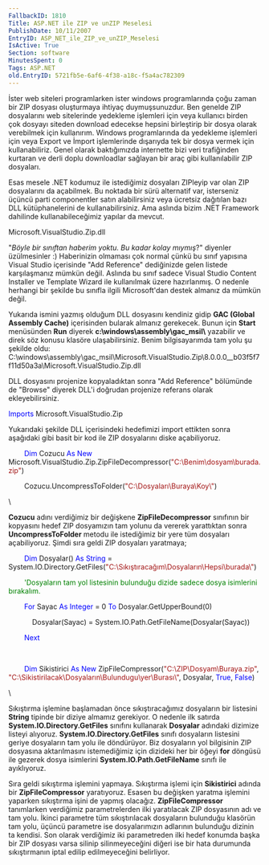 ```yaml
---
FallbackID: 1810
Title: ASP.NET ile ZIP ve unZIP Meselesi
PublishDate: 10/11/2007
EntryID: ASP_NET_ile_ZIP_ve_unZIP_Meselesi
IsActive: True
Section: software
MinutesSpent: 0
Tags: ASP.NET
old.EntryID: 5721fb5e-6af6-4f38-a18c-f5a4ac782309
---
```

İster web siteleri programlarken ister windows programlarında çoğu zaman
bir ZIP dosyası oluşturmaya ihtiyaç duymuşsunuzdur. Ben genelde ZIP
dosyalarını web sitelerinde yedekleme işlemleri için veya kullanıcı
birden çok dosyayı siteden download edecekse hepsini birleştirip bir
dosya olarak verebilmek için kullanırım. Windows programlarında da
yedekleme işlemleri için veya Export ve İmport işlemlerinde dışarıyda
tek bir dosya vermek için kullanabiliriz. Genel olarak baktığımızda
internette bizi veri trafiğinden kurtaran ve derli doplu downloadlar
sağlayan bir araç gibi kullanılabilir ZIP dosyaları.

Esas mesele .NET kodumuz ile istediğimiz dosyaları ZIPleyip var olan ZIP
dosyalarını da açabilmek. Bu noktada bir sürü alternatif var, isterseniz
üçüncü parti componentler satın alabilirsiniz veya ücretsiz dağıtılan
bazı DLL kütüphanelerini de kullanabilirsiniz. Ama aslında bizim .NET
Framework dahilinde kullanabileceğimiz yapılar da mevcut.

Microsoft.VisualStudio.Zip.dll

"*Böyle bir sınıftan haberim yoktu. Bu kadar kolay mıymış*?" diyenler
üzülmesinler :) Haberinizin olmaması çok normal çünkü bu sınıf yapısına
Visual Studio içerisinde "Add Reference" dediğinizde gelen listede
karşılaşmanız mümkün değil. Aslında bu sınıf sadece Visual Studio
Content Installer ve Template Wizard ile kullanılmak üzere hazırlanmış.
O nedenle herhangi bir şekilde bu sınıfla ilgili Microsoft'dan destek
almanız da mümkün değil.

Yukarıda ismini yazmış olduğum DLL dosyasını kendiniz gidip **GAC
(Global Assembly Cache)** içerisinden bularak almanız gerekecek. Bunun
için **Start** menüsünden **Run** diyerek
**c:\\windows\\assembly\\gac\_msil\\** yazabilir ve direk söz konusu
klasöre ulaşabilirsiniz. Benim bilgisayarımda tam yolu şu şekilde oldu:
C:\\windows\\assembly\\gac\_msil\\Microsoft.VisualStudio.Zip\\8.0.0.0\_\_b03f5f7f11d50a3a\\Microsoft.VisualStudio.Zip.dll

DLL dosyasını projenize kopyaladıktan sonra "Add Reference" bölümünde de
"Browse" diyerek DLL'i doğrudan projenize referans olarak
ekleyebilirsiniz.

<span style="color: blue;">Imports</span> Microsoft.VisualStudio.Zip

Yukarıdaki şekilde DLL içerisindeki hedefimizi import ettikten sonra
aşağıdaki gibi basit bir kod ile ZIP dosyalarını diske açabiliyoruz.

        <span style="color: blue;">Dim</span> Cozucu <span
style="color: blue;">As</span> <span style="color: blue;">New</span>
Microsoft.VisualStudio.Zip.ZipFileDecompressor(<span
style="color: #a31515;">"C:\\Benim\\dosyam\\burada.zip"</span>)

        Cozucu.UncompressToFolder(<span
style="color: #a31515;">"C:\\Dosyaları\\Buraya\\Koy\\"</span>)

\

**Cozucu** adını verdiğimiz bir değişkene **ZipFileDecompressor**
sınıfının bir kopyasını hedef ZIP dosyamızın tam yolunu da vererek
yarattıktan sonra **UncompressToFolder** metodu ile istediğimiz bir yere
tüm dosyaları açabiliyoruz. Şimdi sıra geldi ZIP dosyaları yaratmaya;

        <span style="color: blue;">Dim</span> Dosyalar() <span
style="color: blue;">As</span> <span style="color: blue;">String</span>
= System.IO.Directory.GetFiles(<span
style="color: #a31515;">"C:\\Sıkıştıracağım\\Dosyaların\\Hepsi\\burada\\"</span>)

        <span style="color: green;">'Dosyaların tam yol listesinin
bulunduğu dizide sadece dosya isimlerini bırakalım.</span>

        <span style="color: blue;">For</span> Sayac <span
style="color: blue;">As</span> <span style="color: blue;">Integer</span>
= 0 <span style="color: blue;">To</span> Dosyalar.GetUpperBound(0)

            Dosyalar(Sayac) =
System.IO.Path.GetFileName(Dosyalar(Sayac))

        <span style="color: blue;">Next</span>

 

        <span style="color: blue;">Dim</span> Sikistirici <span
style="color: blue;">As</span> <span style="color: blue;">New</span>
ZipFileCompressor(<span
style="color: #a31515;">"C:\\ZIP\\Dosyam\\Buraya.zip"</span>, <span
style="color: #a31515;">"C:\\Sikistirilacak\\Dosyaların\\Bulundugu\\yer\\Burası\\"</span>,
Dosyalar, <span style="color: blue;">True</span>, <span
style="color: blue;">False</span>)

\

Sıkıştırma işlemine başlamadan önce sıkıştıracağımız dosyaların bir
listesini **String** tipinde bir diziye almamız gerekiyor. O nedenle ilk
satırda **System.IO.Directory.GetFiles** sınıfını kullanarak
**Dosyalar** adındaki dizimize listeyi alıyoruz.
**System.IO.Directory.GetFiles** sınıfı dosyaların listesini geriye
dosyaların tam yolu ile döndürüyor. Biz dosyaların yol bilgisinin ZIP
dosyasına aktarılmasını istemediğimiz için dizideki her bir öğeyi
**for** döngüsü ile gezerek dosya isimlerini
**System.IO.Path.GetFileName** sınıfı ile ayıklıyoruz.

Sıra geldi sıkıştırma işlemini yapmaya. Sıkıştırma işlemi için
**Sikistirici** adında bir **ZipFileCompressor** yaratıyoruz. Esasen bu
değişken yaratma işlemini yaparken sıkıştırma işini de yapmış olacağız.
**ZipFileCompressor** tanımlarken verdiğimiz parametrelerden ilki
yaratılacak ZIP dosyasının adı ve tam yolu. İkinci parametre tüm
sıkıştırılacak dosyaların bulunduğu klasörün tam yolu, üçüncü parametre
ise dosyalarımızın adlarının bulunduğu dizinin ta kendisi. Son olarak
verdiğimiz iki parametreden ilki hedef konumda başka bir ZIP dosyası
varsa silinip silinmeyeceğini diğeri ise bir hata durumunda
sıkıştırmanın iptal edilip edilmeyeceğini belirliyor.


